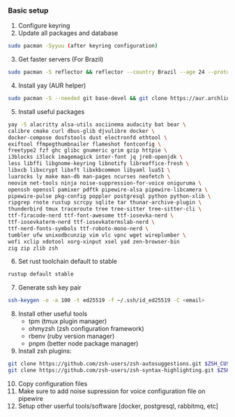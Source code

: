 ### Basic setup

1. Configure keyring
2. Update all packages and database
```sh
sudo pacman -Syyuu (after keyring configuration)
```
3. Get faster servers (For Brazil)
```sh
sudo pacman -S reflector && reflector --country Brazil --age 24 --protocol https --sort rate --save /etc/pacman.d/mirrorlist
```
4. Install yay (AUR helper)
```sh
sudo pacman -S --needed git base-devel && git clone https://aur.archlinux.org/yay.git && cd yay && makepkg -si
```
5. Install useful packages
```sh
yay -S alacritty alsa-utils asciinema audacity bat bear \
calibre cmake curl dbus-glib djvulibre docker \
docker-compose dosfstools dust electronfd ethtool \
exiftool ffmpegthumbnailer flameshot fontconfig \
freetype2 fzf ghc glibc gnumeric grim gzip httpie \
i3blocks i3lock imagemagick inter-font jq jre8-openjdk \
less libffi libgnome-keyring libnotify libreoffice-fresh \
libxcb libxcrypt libxft libxkbcommon libyaml lua51 \
luarocks ly make man-db man-pages ncurses neofetch \
neovim net-tools ninja noise-suppression-for-voice oniguruma \
openssh openssl pamixer pdftk pipewire-alsa pipewire-libcamera \
pipewire-pulse pkg-config poppler postgresql python python-xlib \
ripgrep rnote rustup scrcpy sqlite tar thunar-archive-plugin \
thunderbird tmux traceroute tree tree-sitter tree-sitter-cli \
ttf-firacode-nerd ttf-font-awesome ttf-iosevka-nerd \
ttf-iosevkaterm-nerd ttf-iosevkatermslab-nerd \
ttf-nerd-fonts-symbols ttf-roboto-mono-nerd \
tumbler ufw unixodbcunzip vim vlc vpnc wget wireplumber \
wofi xclip xdotool xorg-xinput xsel yad zen-browser-bin
zig zip zlib zsh
```
6. Set rust toolchain default to stable
```sh
rustup default stable
```
7. Generate ssh key pair
```sh
ssh-keygen -o -a 100 -t ed25519 -f ~/.ssh/id_ed25519 -C <email>
```
8. Install other useful tools
    - tpm (tmux plugin manager)
    - ohmyzsh (zsh configuration framework)
    - rbenv (ruby version manager)
    - pnpm (better node package manager)
9. Install zsh plugins:
```sh
git clone https://github.com/zsh-users/zsh-autosuggestions.git $ZSH_CUSTOM/plugins/zsh-autosuggestions
git clone https://github.com/zsh-users/zsh-syntax-highlighting.git $ZSH_CUSTOM/plugins/zsh-syntax-highlighting
```
10. Copy configuration files
11. Make sure to add noise supression for voice configuration file on pipewire
12. Setup other userful tools/software [docker, postgresql, rabbitmq, etc]
